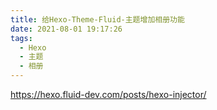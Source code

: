 ```yaml
---
title: 给Hexo-Theme-Fluid-主题增加相册功能
date: 2021-08-01 19:17:26
tags:
  - Hexo
  - 主题
  - 相册
---
```


https://hexo.fluid-dev.com/posts/hexo-injector/


